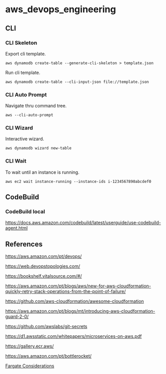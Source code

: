 # aws_devops_engineering

## CLI

### CLI Skeleton

Export cli template.

	aws dynamodb create-table --generate-cli-skeleton > template.json

Run cli template.

	aws dynamodb create-table --cli-input-json file://template.json
	
### CLI Auto Prompt

Navigate thru command tree.

	aws --cli-auto-prompt

### CLI Wizard

Interactive wizard.

    aws dynamodb wizard new-table

### CLI Wait

To wait until an instance is running.

    aws ec2 wait instance-running --instance-ids i-1234567890abcdef0

## CodeBuild

### CodeBuild local

https://docs.aws.amazon.com/codebuild/latest/userguide/use-codebuild-agent.html

## References

https://aws.amazon.com/pt/devops/

https://web.devopstopologies.com/

https://bookshelf.vitalsource.com/#/

https://aws.amazon.com/pt/blogs/aws/new-for-aws-cloudformation-quickly-retry-stack-operations-from-the-point-of-failure/

https://github.com/aws-cloudformation/awesome-cloudformation

https://aws.amazon.com/pt/blogs/mt/introducing-aws-cloudformation-guard-2-0/

https://github.com/awslabs/git-secrets

https://d1.awsstatic.com/whitepapers/microservices-on-aws.pdf

https://gallery.ecr.aws/

https://aws.amazon.com/pt/bottlerocket/

[Fargate Considerations](https://docs.aws.amazon.com/eks/latest/userguide/fargate.html)

